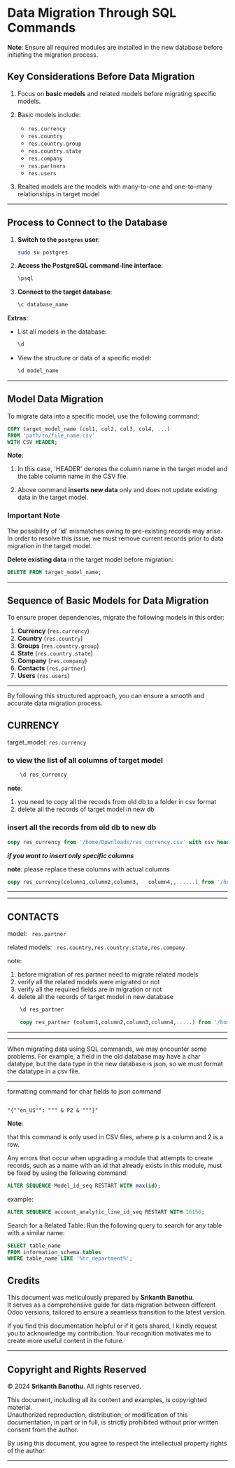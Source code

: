 # Data Migration Through SQL Commands

**Note**: Ensure all required modules are installed in the new database before initiating the migration process.

## Key Considerations Before Data Migration

1. Focus on **basic models** and related models before migrating specific models.
2. Basic models include:
   - `res.currency`
   - `res.country`
   - `res.country.group`
   - `res.country.state`
   - `res.company`
   - `res.partners`
   - `res.users`

3. Realted models are the models with many-to-one and one-to-many relationships in target model
---

## Process to Connect to the Database

1. **Switch to the `postgres` user**:  
   ```bash
   sudo su postgres
   ```
2. **Access the PostgreSQL command-line interface**:  
   ```bash
   \psql
   ```
3. **Connect to the target database**:  
   ```sql
   \c database_name
   ```

**Extras**:
- List all models in the database:  
  ```sql
  \d
  ```
- View the structure or data of a specific model:  
  ```sql
  \d model_name
  ```

---

## Model Data Migration

To migrate data into a specific model, use the following command:  
```sql
COPY target_model_name (col1, col2, col3, col4, ...) 
FROM 'path/to/file_name.csv' 
WITH CSV HEADER;
```
**Note**:

1. In this case, 'HEADER' denotes the column name in the target model and the table column name in the CSV file.

2. Above command **inserts new data** only and does not update existing data in the target model.
 
### Important Note
The possibility of 'id' mismatches owing to pre-existing records may arise. In order to resolve this issue, we must remove current records prior to data migration in the target model.

**Delete existing data** in the target model before migration:  
   ```sql
   DELETE FROM target_model_name;
   ```
---

## Sequence of Basic Models for Data Migration

To ensure proper dependencies, migrate the following models in this order:

1. **Currency** (`res.currency`)  
2. **Country** (`res.country`)   
3. **Groups** (`res.country.group`)
4. **State** (`res.country.state`) 
5. **Company** (`res.company`)  
6. **Contacts** (`res.partner`) 
7. **Users** (`res.users`) 
---

By following this structured approach, you can ensure a smooth and accurate data migration process.


## CURRENCY

target_model: 
            `
                res.currency
            `
### to view the list of all columns of target model
```sql
    \d res_currency
```

**note**: 
   1. you need to copy all the records from old db to a folder in csv format  
   2. delete all the records of target model in new db

### insert all the records from old db to new db

```sql
copy res_currency from '/home/Downloads/res_currency.csv' with csv header;
```

***if you want to insert only specific columns***

**note**:
    please replace these columns with actual columns 

```sql
copy res_currency(column1,column2,column3,   column4,,......) from '/home/Downloads/res_currency.csv' with csv header;
```
---

---



**CONTACTS**
---
model: ` res.partner`

related models: ` res.country,res.country.state,res.company`

note: 
  1. before migration of res.partner need to migrate related models
  2. verify all the related models were migrated or not
  3. verify all the required fields are in migration or not
  4. delete all the records of target model in new database

```sql
    \d res_partner
```

```sql
    copy res_partner (column1,column2,column3,column4,.....) from '/home/srikanth/Downloads/res_partner.csv' with csv header;
```

----
*** 
When migrating data using SQL commands, we may encounter some problems. For example, a field in the old database may have a char datatype, but the data type in the new database is json, so we must format the datatype in a csv file. 
***

 formatting command for char fields to json command
 ``` 
 
 "{""en_US"": """ & P2 & """}" 
 
 ```
**Note**:

 that this command is only used in CSV files, where p is a column and 2 is a row.

Any errors that occur when upgrading a module that attempts to create records, such as a name with an id that already exists in this module, must be fixed by using the following command: 
```sql 
ALTER SEQUENCE Model_id_seq RESTART WITH max(id); 

```
example:
```sql
ALTER SEQUENCE account_analytic_line_id_seq RESTART WITH 16150; 
```

Search for a Related Table: Run the following query to search for any table with a similar name:

```sql
SELECT table_name 
FROM information_schema.tables 
WHERE table_name LIKE '%hr_department%';
```



## Credits

This document was meticulously prepared by **Srikanth Banothu**.  
It serves as a comprehensive guide for data migration between different Odoo versions, tailored to ensure a seamless transition to the latest version.

If you find this documentation helpful or if it gets shared, I kindly request you to acknowledge my contribution. Your recognition motivates me to create more useful content in the future.

---

## Copyright and Rights Reserved

© 2024 **Srikanth Banothu**. All rights reserved.  

This document, including all its content and examples, is copyrighted material.  
Unauthorized reproduction, distribution, or modification of this documentation, in part or in full, is strictly prohibited without prior written consent from the author.

By using this document, you agree to respect the intellectual property rights of the author.

---

